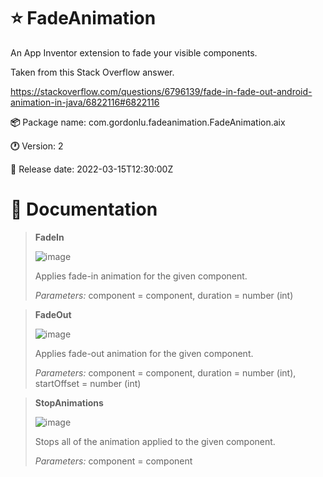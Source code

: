 # ⭐ FadeAnimation
An App Inventor extension to fade your visible components.

Taken from this Stack Overflow answer.

https://stackoverflow.com/questions/6796139/fade-in-fade-out-android-animation-in-java/6822116#6822116

**:package:** Package name: com.gordonlu.fadeanimation.FadeAnimation.aix

**:clock1:** Version: 2

**:date:** Release date: 2022-03-15T12:30:00Z

# :open_book: Documentation

>**FadeIn**
>
>![image](https://user-images.githubusercontent.com/88015331/158375983-6cd9be87-1e1f-4fcb-88fc-15fc6d4c5ce4.png)
>
>Applies fade-in animation for the given component.
>
>*Parameters:* component = component, duration = number (int)

>**FadeOut**
>
>![image](https://user-images.githubusercontent.com/88015331/158376096-2cd23cfa-f14b-4ea7-b0c4-9a9650fc209d.png)
>
>Applies fade-out animation for the given component.
>
>*Parameters:* component = component, duration = number (int), startOffset = number (int)

>**StopAnimations**
>
>![image](https://user-images.githubusercontent.com/88015331/158376164-fdb14131-f1d0-4ce4-87ec-4ff2020ba79b.png)
>
>Stops all of the animation applied to the given component.
>
>*Parameters:* component = component

